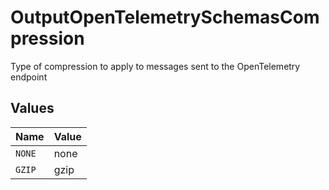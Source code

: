 # OutputOpenTelemetrySchemasCompression

Type of compression to apply to messages sent to the OpenTelemetry endpoint


## Values

| Name   | Value  |
| ------ | ------ |
| `NONE` | none   |
| `GZIP` | gzip   |